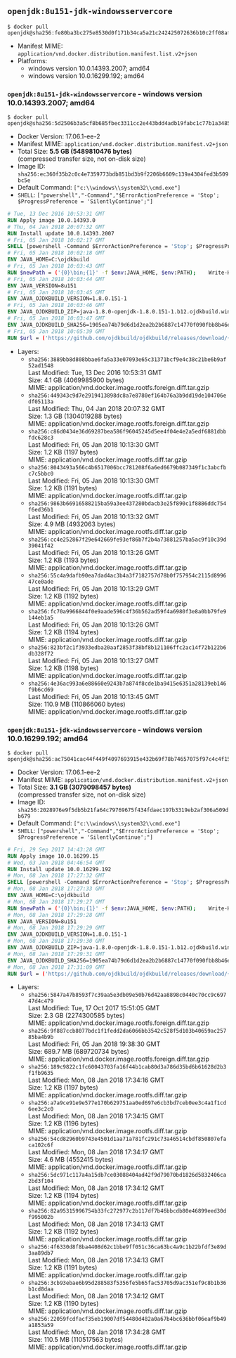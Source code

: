 ## `openjdk:8u151-jdk-windowsservercore`

```console
$ docker pull openjdk@sha256:fe80ba3bc275e8530d0f171b34ca5a21c242425072636b10c2ff08af8887db7a
```

-	Manifest MIME: `application/vnd.docker.distribution.manifest.list.v2+json`
-	Platforms:
	-	windows version 10.0.14393.2007; amd64
	-	windows version 10.0.16299.192; amd64

### `openjdk:8u151-jdk-windowsservercore` - windows version 10.0.14393.2007; amd64

```console
$ docker pull openjdk@sha256:5d2506b3a5cf8b685fbec3311cc2e443bdd4adb19fabc1c77b1a3485b3e90c7e
```

-	Docker Version: 17.06.1-ee-2
-	Manifest MIME: `application/vnd.docker.distribution.manifest.v2+json`
-	Total Size: **5.5 GB (5489810476 bytes)**  
	(compressed transfer size, not on-disk size)
-	Image ID: `sha256:ec360f35b2c0c4e7359773bdb851bd3b9f2206b6609c139a4304fed3b509bc5e`
-	Default Command: `["c:\\windows\\system32\\cmd.exe"]`
-	`SHELL`: `["powershell","-Command","$ErrorActionPreference = 'Stop'; $ProgressPreference = 'SilentlyContinue';"]`

```dockerfile
# Tue, 13 Dec 2016 10:53:31 GMT
RUN Apply image 10.0.14393.0
# Thu, 04 Jan 2018 20:07:32 GMT
RUN Install update 10.0.14393.2007
# Fri, 05 Jan 2018 10:02:17 GMT
SHELL [powershell -Command $ErrorActionPreference = 'Stop'; $ProgressPreference = 'SilentlyContinue';]
# Fri, 05 Jan 2018 10:02:18 GMT
ENV JAVA_HOME=C:\ojdkbuild
# Fri, 05 Jan 2018 10:03:43 GMT
RUN $newPath = ('{0}\bin;{1}' -f $env:JAVA_HOME, $env:PATH); 	Write-Host ('Updating PATH: {0}' -f $newPath); 	setx /M PATH $newPath;
# Fri, 05 Jan 2018 10:03:44 GMT
ENV JAVA_VERSION=8u151
# Fri, 05 Jan 2018 10:03:45 GMT
ENV JAVA_OJDKBUILD_VERSION=1.8.0.151-1
# Fri, 05 Jan 2018 10:03:46 GMT
ENV JAVA_OJDKBUILD_ZIP=java-1.8.0-openjdk-1.8.0.151-1.b12.ojdkbuild.windows.x86_64.zip
# Fri, 05 Jan 2018 10:03:47 GMT
ENV JAVA_OJDKBUILD_SHA256=1905ea74b79d6d1d2ea2b2b6887c14770f090fbb8b46e7e1bfb56e92845e9cf2
# Fri, 05 Jan 2018 10:05:39 GMT
RUN $url = ('https://github.com/ojdkbuild/ojdkbuild/releases/download/{0}/{1}' -f $env:JAVA_OJDKBUILD_VERSION, $env:JAVA_OJDKBUILD_ZIP); 	Write-Host ('Downloading {0} ...' -f $url); 	Invoke-WebRequest -Uri $url -OutFile 'ojdkbuild.zip'; 	Write-Host ('Verifying sha256 ({0}) ...' -f $env:JAVA_OJDKBUILD_SHA256); 	if ((Get-FileHash ojdkbuild.zip -Algorithm sha256).Hash -ne $env:JAVA_OJDKBUILD_SHA256) { 		Write-Host 'FAILED!'; 		exit 1; 	}; 		Write-Host 'Expanding ...'; 	Expand-Archive ojdkbuild.zip -DestinationPath C:\; 		Write-Host 'Renaming ...'; 	Move-Item 		-Path ('C:\{0}' -f ($env:JAVA_OJDKBUILD_ZIP -Replace '.zip$', '')) 		-Destination $env:JAVA_HOME 	; 		Write-Host 'Verifying install ...'; 	Write-Host '  java -version'; java -version; 	Write-Host '  javac -version'; javac -version; 		Write-Host 'Removing ...'; 	Remove-Item ojdkbuild.zip -Force; 		Write-Host 'Complete.';
```

-	Layers:
	-	`sha256:3889bb8d808bbae6fa5a33e07093e65c31371bcf9e4c38c21be6b9af52ad1548`  
		Last Modified: Tue, 13 Dec 2016 10:53:31 GMT  
		Size: 4.1 GB (4069985900 bytes)  
		MIME: application/vnd.docker.image.rootfs.foreign.diff.tar.gzip
	-	`sha256:449343c9d7e2919413898dc8a7e8780ef164b76a3b9dd19de104706edf05113a`  
		Last Modified: Thu, 04 Jan 2018 20:07:32 GMT  
		Size: 1.3 GB (1304019288 bytes)  
		MIME: application/vnd.docker.image.rootfs.foreign.diff.tar.gzip
	-	`sha256:c86d0434e36d69287bea586f96045245d5ee4f04e4e2a5edf6881dbbfdc628c3`  
		Last Modified: Fri, 05 Jan 2018 10:13:30 GMT  
		Size: 1.2 KB (1197 bytes)  
		MIME: application/vnd.docker.image.rootfs.diff.tar.gzip
	-	`sha256:8043493a566c4b6517006bcc781208f6a6ed6679b087349f1c3abcfbc7c5bbc0`  
		Last Modified: Fri, 05 Jan 2018 10:13:30 GMT  
		Size: 1.2 KB (1191 bytes)  
		MIME: application/vnd.docker.image.rootfs.diff.tar.gzip
	-	`sha256:9863b66916588215ba59a3ee437280bdacb3e25f890c1f8886ddc754f6ed36b1`  
		Last Modified: Fri, 05 Jan 2018 10:13:32 GMT  
		Size: 4.9 MB (4932063 bytes)  
		MIME: application/vnd.docker.image.rootfs.diff.tar.gzip
	-	`sha256:cc4e252867f29e642669fe93ef86b7f2b4a73881257ba5ac9f10c39d39041f42`  
		Last Modified: Fri, 05 Jan 2018 10:13:26 GMT  
		Size: 1.2 KB (1193 bytes)  
		MIME: application/vnd.docker.image.rootfs.diff.tar.gzip
	-	`sha256:55c4a9dafb90ea7dad4ac3b4a3f7182757d78b0f757954c2115d899647ce0ade`  
		Last Modified: Fri, 05 Jan 2018 10:13:29 GMT  
		Size: 1.2 KB (1192 bytes)  
		MIME: application/vnd.docker.image.rootfs.diff.tar.gzip
	-	`sha256:fc70a9966844f0e9aade596c4f36b562ad59f4a6980f3e8a0bb79fe9144eb1a5`  
		Last Modified: Fri, 05 Jan 2018 10:13:26 GMT  
		Size: 1.2 KB (1194 bytes)  
		MIME: application/vnd.docker.image.rootfs.diff.tar.gzip
	-	`sha256:823bf2c1f3933edba20aaf2853f38bf8b121106ffc2ac14f72b122b6db328f72`  
		Last Modified: Fri, 05 Jan 2018 10:13:27 GMT  
		Size: 1.2 KB (1198 bytes)  
		MIME: application/vnd.docker.image.rootfs.diff.tar.gzip
	-	`sha256:4e36ac993a6e88660e9243b7a874f8cde1ba9415e6351a28139eb146f9b6cd69`  
		Last Modified: Fri, 05 Jan 2018 10:13:45 GMT  
		Size: 110.9 MB (110866060 bytes)  
		MIME: application/vnd.docker.image.rootfs.diff.tar.gzip

### `openjdk:8u151-jdk-windowsservercore` - windows version 10.0.16299.192; amd64

```console
$ docker pull openjdk@sha256:ac75041cac44f449f4097693915e432b69f78b74657075f97c4c4f15502c65b3
```

-	Docker Version: 17.06.1-ee-2
-	Manifest MIME: `application/vnd.docker.distribution.manifest.v2+json`
-	Total Size: **3.1 GB (3079098457 bytes)**  
	(compressed transfer size, not on-disk size)
-	Image ID: `sha256:2028976e9f5db5b21fa64c79769675f434fdaec197b3319eb2af306a509db679`
-	Default Command: `["c:\\windows\\system32\\cmd.exe"]`
-	`SHELL`: `["powershell","-Command","$ErrorActionPreference = 'Stop'; $ProgressPreference = 'SilentlyContinue';"]`

```dockerfile
# Fri, 29 Sep 2017 14:43:28 GMT
RUN Apply image 10.0.16299.15
# Wed, 03 Jan 2018 04:46:54 GMT
RUN Install update 10.0.16299.192
# Mon, 08 Jan 2018 17:27:32 GMT
SHELL [powershell -Command $ErrorActionPreference = 'Stop'; $ProgressPreference = 'SilentlyContinue';]
# Mon, 08 Jan 2018 17:27:33 GMT
ENV JAVA_HOME=C:\ojdkbuild
# Mon, 08 Jan 2018 17:29:27 GMT
RUN $newPath = ('{0}\bin;{1}' -f $env:JAVA_HOME, $env:PATH); 	Write-Host ('Updating PATH: {0}' -f $newPath); 	setx /M PATH $newPath;
# Mon, 08 Jan 2018 17:29:28 GMT
ENV JAVA_VERSION=8u151
# Mon, 08 Jan 2018 17:29:29 GMT
ENV JAVA_OJDKBUILD_VERSION=1.8.0.151-1
# Mon, 08 Jan 2018 17:29:30 GMT
ENV JAVA_OJDKBUILD_ZIP=java-1.8.0-openjdk-1.8.0.151-1.b12.ojdkbuild.windows.x86_64.zip
# Mon, 08 Jan 2018 17:29:31 GMT
ENV JAVA_OJDKBUILD_SHA256=1905ea74b79d6d1d2ea2b2b6887c14770f090fbb8b46e7e1bfb56e92845e9cf2
# Mon, 08 Jan 2018 17:31:09 GMT
RUN $url = ('https://github.com/ojdkbuild/ojdkbuild/releases/download/{0}/{1}' -f $env:JAVA_OJDKBUILD_VERSION, $env:JAVA_OJDKBUILD_ZIP); 	Write-Host ('Downloading {0} ...' -f $url); 	Invoke-WebRequest -Uri $url -OutFile 'ojdkbuild.zip'; 	Write-Host ('Verifying sha256 ({0}) ...' -f $env:JAVA_OJDKBUILD_SHA256); 	if ((Get-FileHash ojdkbuild.zip -Algorithm sha256).Hash -ne $env:JAVA_OJDKBUILD_SHA256) { 		Write-Host 'FAILED!'; 		exit 1; 	}; 		Write-Host 'Expanding ...'; 	Expand-Archive ojdkbuild.zip -DestinationPath C:\; 		Write-Host 'Renaming ...'; 	Move-Item 		-Path ('C:\{0}' -f ($env:JAVA_OJDKBUILD_ZIP -Replace '.zip$', '')) 		-Destination $env:JAVA_HOME 	; 		Write-Host 'Verifying install ...'; 	Write-Host '  java -version'; java -version; 	Write-Host '  javac -version'; javac -version; 		Write-Host 'Removing ...'; 	Remove-Item ojdkbuild.zip -Force; 		Write-Host 'Complete.';
```

-	Layers:
	-	`sha256:5847a47b8593f7c39aa5e3db09e50b76d42aa8898c0440c70cc9c69747d4c479`  
		Last Modified: Tue, 17 Oct 2017 15:51:05 GMT  
		Size: 2.3 GB (2274300585 bytes)  
		MIME: application/vnd.docker.image.rootfs.foreign.diff.tar.gzip
	-	`sha256:9f887ccb8077bdc1f1fedd2da6066bb3542c528f5d103b40659ac25785ba4b9b`  
		Last Modified: Fri, 05 Jan 2018 19:38:30 GMT  
		Size: 689.7 MB (689720734 bytes)  
		MIME: application/vnd.docker.image.rootfs.foreign.diff.tar.gzip
	-	`sha256:189c9822c1fc60043703fa16f44b1cab80d3a786d35bd6b61628d2b3f1fb9635`  
		Last Modified: Mon, 08 Jan 2018 17:34:16 GMT  
		Size: 1.2 KB (1197 bytes)  
		MIME: application/vnd.docker.image.rootfs.diff.tar.gzip
	-	`sha256:a7a9ce91e9e577e170b629751aa0ed697e6cb3bd7ceb0ee3c4a1f1cd6ee3c2c0`  
		Last Modified: Mon, 08 Jan 2018 17:34:15 GMT  
		Size: 1.2 KB (1196 bytes)  
		MIME: application/vnd.docker.image.rootfs.diff.tar.gzip
	-	`sha256:54cd82960b9743e4501d1aa71a781fc291c73a46514cbdf850807efaca102c6f`  
		Last Modified: Mon, 08 Jan 2018 17:34:17 GMT  
		Size: 4.6 MB (4552415 bytes)  
		MIME: application/vnd.docker.image.rootfs.diff.tar.gzip
	-	`sha256:5dc971c117a4a15db7ce03088404ad42f9d79070bd1826d5832406ca2bd3f104`  
		Last Modified: Mon, 08 Jan 2018 17:34:12 GMT  
		Size: 1.2 KB (1194 bytes)  
		MIME: application/vnd.docker.image.rootfs.diff.tar.gzip
	-	`sha256:82a95315996754b33fc272977c2b117df7b46bbcdb80e46899eed30df995002b`  
		Last Modified: Mon, 08 Jan 2018 17:34:13 GMT  
		Size: 1.2 KB (1192 bytes)  
		MIME: application/vnd.docker.image.rootfs.diff.tar.gzip
	-	`sha256:4f6330d8f8ba4408d62c1bbe9ff051c36ca63bc4a9c1b22bfdf3e89d3aa89db7`  
		Last Modified: Mon, 08 Jan 2018 17:34:13 GMT  
		Size: 1.2 KB (1191 bytes)  
		MIME: application/vnd.docker.image.rootfs.diff.tar.gzip
	-	`sha256:3cb93ebae6b95d288583f5356fe5b65fac53705d9ac351ef9c8b1b36b1cd8daa`  
		Last Modified: Mon, 08 Jan 2018 17:34:12 GMT  
		Size: 1.2 KB (1190 bytes)  
		MIME: application/vnd.docker.image.rootfs.diff.tar.gzip
	-	`sha256:22059fcdfacf35eb19007df54480d482a0a67b4bc636bbf06eaf9b49a1853a59`  
		Last Modified: Mon, 08 Jan 2018 17:34:28 GMT  
		Size: 110.5 MB (110517563 bytes)  
		MIME: application/vnd.docker.image.rootfs.diff.tar.gzip
